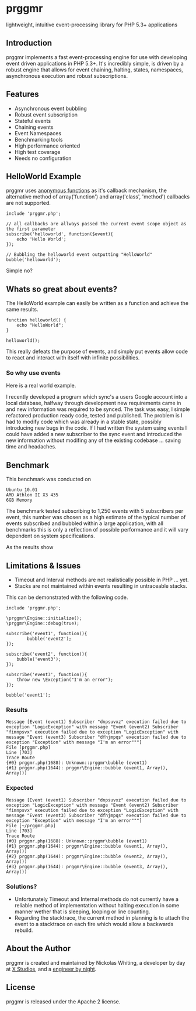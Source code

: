 # prggmr

lightweight, intuitive event-processing library for PHP 5.3+ applications

## Introduction

prggmr implements a fast event-processing engine for use with developing
event driven applications in PHP 5.3+. It's incredibly simple, is driven by
a robust engine that allows for event chaining, halting, states, namespaces,
asynchronous execution and robust subscriptions.

## Features
* Asynchronous event bubbling
* Robust event subscription
* Stateful events
* Chaining events
* Event Namespaces
* Benchmarking tools
* High performance oriented
* High test coverage
* Needs no configuration

## HelloWorld Example

prggmr uses [anonymous functions](http://www.php.net/Closures) as it's callback mechanism, the alternative method of array('function') and array('class', 'method') callbacks
are not supported.

    include 'prggmr.php';

    // all callbacks are allways passed the current event scope object as the first parameter
    subscribe('helloworld', function($event){
        echo 'Hello World';
    });

    // Bubbling the helloworld event outputting "HelloWorld"
    bubble('helloworld');

Simple no?

## Whats so great about events?

The HelloWorld example can easily be written as a function and achieve the same results.

    function helloworld() {
        echo "HelloWorld";
    }

    helloworld();

This really defeats the purpose of events, and simply put events allow code to react and interact with itself with infinite possibilities.

### So why use events

Here is a real world example.

I recently developed a program which sync's a users Google account into a local database, halfway through development new requirements came in and new information
was required to be synced. The task was easy, I simple refactored production ready code, tested and published. The problem is I had to modify code
which was already in a stable state, possibly introducing new bugs in the code. If I had written the system using events I could have added a new subscriber to the sync
event and introduced the new information without modifing any of the existing codebase ... saving time and headaches.

## Benchmark

This benchmark was conducted on

    Ubuntu 10.01
    AMD Athlon II X3 435
    6GB Memory

The benchmark tested subscribing to 1,250 events with 5 subscribers per event, this number was chosen as a high estimate of the
typical number of events subscribed and bubbled within a large application, with all benchmarks this is only a reflection of possible performance and it
will vary dependent on system specifications.



As the results show

## Limitations & Issues

* Timeout and Interval methods are not realistically possible in PHP ... yet.
* Stacks are not maintained within events resulting in untraceable stacks.

This can be demonstrated with the following code.

    include 'prggmr.php';

    \prggmr\Engine::initialize();
    \prggmr\Engine::debug(true);

    subscribe('event1', function(){
            bubble('event2');
    });

    subscribe('event2', function(){
        bubble('event3');
    });

    subscribe('event3', function(){
        throw new \Exception("I'm an error");
    });

    bubble('event1');

### Results

    Message [Event (event1) Subscriber "dnpsuvxz" execution failed due to exception "LogicException" with message "Event (event2) Subscriber "fimnpsvx" execution failed due to exception "LogicException" with message "Event (event3) Subscriber "dfhjmpqs" execution failed due to exception "Exception" with message "I'm an error"""]
    File [prggmr.php]
    Line [703]
    Trace Route
    {#0} prggmr.php(1688): Unknown::prggmr\bubble (event1)
    {#1} prggmr.php(1644): prggmr\Engine::bubble (event1, Array(), Array())

### Expected

    Message [Event (event1) Subscriber "dnpsuvxz" execution failed due to exception "LogicException" with message "Event (event2) Subscriber "fimnpsvx" execution failed due to exception "LogicException" with message "Event (event3) Subscriber "dfhjmpqs" execution failed due to exception "Exception" with message "I'm an error"""]
    File [~/prggmr.php]
    Line [703]
    Trace Route
    {#0} prggmr.php(1688): Unknown::prggmr\bubble (event1)
    {#1} prggmr.php(1644): prggmr\Engine::bubble (event1, Array(), Array())
    {#2} prggmr.php(1644): prggmr\Engine::bubble (event2, Array(), Array())
    {#3} prggmr.php(1644): prggmr\Engine::bubble (event3, Array(), Array())

### Solutions?

* Unfortunately Timeout and Internal methods do not currently have a reliable method of implementation without halting execution in some manner wether that is sleeping, looping or line counting.
* Regarding the stacktrace, the current method in planning is to attach the event to a stacktrace on each fire which would allow a backwards rebuild.

## About the Author

prggmr is created and maintained by Nickolas Whiting, a developer by day at [X Studios](http://www.xstudiosinc.com), and a [engineer by night](http://github.com/nwhitingx).

## License

prggmr is released under the Apache 2 license.